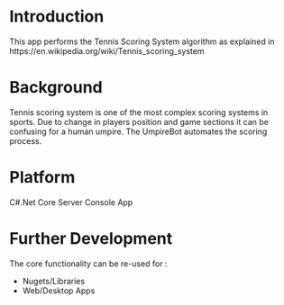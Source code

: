 <h1>Introduction</h1>
This app performs the Tennis Scoring System algorithm as explained in https://en.wikipedia.org/wiki/Tennis_scoring_system
<h1>Background</h1>
Tennis scoring system is one of the most complex scoring systems in sports. Due to change in players position and game sections it can be confusing for a human umpire. The UmpireBot automates the scoring process.
<h1>Platform</h1>
C#.Net Core Server Console App
<h1>Further Development</h1>
The core functionality can be re-used for :

<ul>
  <li>Nugets/Libraries</li>
  <li>Web/Desktop Apps</li>
</ul>
